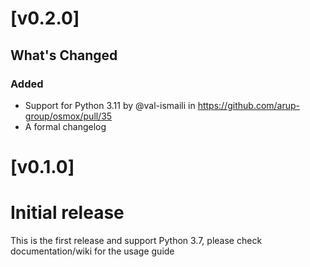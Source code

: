 # [v0.2.0]

## What's Changed

### Added
- Support for Python 3.11 by @val-ismaili in https://github.com/arup-group/osmox/pull/35
- A formal changelog

# [v0.1.0]

# Initial release

This is the first release and support Python 3.7, please check documentation/wiki for the usage guide